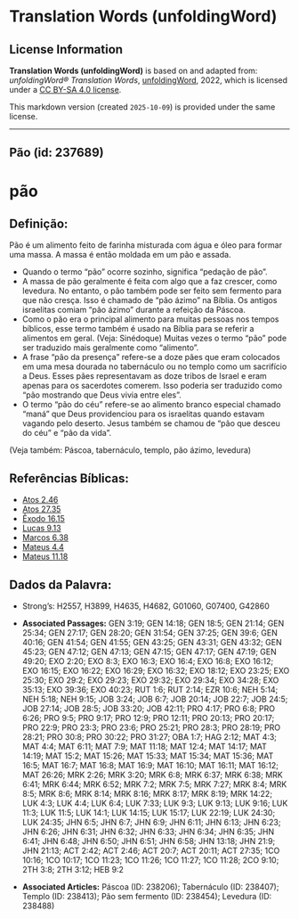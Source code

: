 # Translation Words (unfoldingWord)

## License Information

**Translation Words (unfoldingWord)** is based on and adapted from: _unfoldingWord® Translation Words_, [unfoldingWord](https://unfoldingword.org/utw), 2022, which is licensed under a [CC BY-SA 4.0 license](https://creativecommons.org/licenses/by-sa/4.0/legalcode.en).

This markdown version (created `2025-10-09`) is provided under the same license.



--------------------------------

## Pão (id: 237689)

pão
===

Definição:
----------

Pão é um alimento feito de farinha misturada com água e óleo para formar uma massa. A massa é então moldada em um pão e assada.

* Quando o termo “pão” ocorre sozinho, significa “pedação de pão”.
* A massa de pão geralmente é feita com algo que a faz crescer, como levedura. No entanto, o pão também pode ser feito sem fermento para que não cresça. Isso é chamado de “pão ázimo” na Bíblia. Os antigos israelitas comiam “pão ázimo” durante a refeição da Páscoa.
* Como o pão era o principal alimento para muitas pessoas nos tempos bíblicos, esse termo também é usado na Bíblia para se referir a alimentos em geral. (Veja: Sinédoque) Muitas vezes o termo “pão” pode ser traduzido mais geralmente como “alimento”.
* A frase “pão da presença” refere\-se a doze pães que eram colocados em uma mesa dourada no tabernáculo ou no templo como um sacrifício a Deus. Esses pães representavam as doze tribos de Israel e eram apenas para os sacerdotes comerem. Isso poderia ser traduzido como “pão mostrando que Deus vivia entre eles”.
* O termo “pão do céu” refere\-se ao alimento branco especial chamado “maná” que Deus providenciou para os israelitas quando estavam vagando pelo deserto. Jesus também se chamou de “pão que desceu do céu” e “pão da vida”.

(Veja também: Páscoa, tabernáculo, templo, pão ázimo, levedura)

Referências Bíblicas:
---------------------

* [Atos 2\.46](https://ref.ly/Acts2:46)
* [Atos 27\.35](https://ref.ly/Acts27:35)
* [Êxodo 16\.15](https://ref.ly/Exod16:15)
* [Lucas 9\.13](https://ref.ly/Luke9:13)
* [Marcos 6\.38](https://ref.ly/Mark6:38)
* [Mateus 4\.4](https://ref.ly/Matt4:4)
* [Mateus 11\.18](https://ref.ly/Matt11:18)

Dados da Palavra:
-----------------

* Strong’s: H2557, H3899, H4635, H4682, G01060, G07400, G42860

* **Associated Passages:** GEN 3:19; GEN 14:18; GEN 18:5; GEN 21:14; GEN 25:34; GEN 27:17; GEN 28:20; GEN 31:54; GEN 37:25; GEN 39:6; GEN 40:16; GEN 41:54; GEN 41:55; GEN 43:25; GEN 43:31; GEN 43:32; GEN 45:23; GEN 47:12; GEN 47:13; GEN 47:15; GEN 47:17; GEN 47:19; GEN 49:20; EXO 2:20; EXO 8:3; EXO 16:3; EXO 16:4; EXO 16:8; EXO 16:12; EXO 16:15; EXO 16:22; EXO 16:29; EXO 16:32; EXO 18:12; EXO 23:25; EXO 25:30; EXO 29:2; EXO 29:23; EXO 29:32; EXO 29:34; EXO 34:28; EXO 35:13; EXO 39:36; EXO 40:23; RUT 1:6; RUT 2:14; EZR 10:6; NEH 5:14; NEH 5:18; NEH 9:15; JOB 3:24; JOB 6:7; JOB 20:14; JOB 22:7; JOB 24:5; JOB 27:14; JOB 28:5; JOB 33:20; JOB 42:11; PRO 4:17; PRO 6:8; PRO 6:26; PRO 9:5; PRO 9:17; PRO 12:9; PRO 12:11; PRO 20:13; PRO 20:17; PRO 22:9; PRO 23:3; PRO 23:6; PRO 25:21; PRO 28:3; PRO 28:19; PRO 28:21; PRO 30:8; PRO 30:22; PRO 31:27; OBA 1:7; HAG 2:12; MAT 4:3; MAT 4:4; MAT 6:11; MAT 7:9; MAT 11:18; MAT 12:4; MAT 14:17; MAT 14:19; MAT 15:2; MAT 15:26; MAT 15:33; MAT 15:34; MAT 15:36; MAT 16:5; MAT 16:7; MAT 16:8; MAT 16:9; MAT 16:10; MAT 16:11; MAT 16:12; MAT 26:26; MRK 2:26; MRK 3:20; MRK 6:8; MRK 6:37; MRK 6:38; MRK 6:41; MRK 6:44; MRK 6:52; MRK 7:2; MRK 7:5; MRK 7:27; MRK 8:4; MRK 8:5; MRK 8:6; MRK 8:14; MRK 8:16; MRK 8:17; MRK 8:19; MRK 14:22; LUK 4:3; LUK 4:4; LUK 6:4; LUK 7:33; LUK 9:3; LUK 9:13; LUK 9:16; LUK 11:3; LUK 11:5; LUK 14:1; LUK 14:15; LUK 15:17; LUK 22:19; LUK 24:30; LUK 24:35; JHN 6:5; JHN 6:7; JHN 6:9; JHN 6:11; JHN 6:13; JHN 6:23; JHN 6:26; JHN 6:31; JHN 6:32; JHN 6:33; JHN 6:34; JHN 6:35; JHN 6:41; JHN 6:48; JHN 6:50; JHN 6:51; JHN 6:58; JHN 13:18; JHN 21:9; JHN 21:13; ACT 2:42; ACT 2:46; ACT 20:7; ACT 20:11; ACT 27:35; 1CO 10:16; 1CO 10:17; 1CO 11:23; 1CO 11:26; 1CO 11:27; 1CO 11:28; 2CO 9:10; 2TH 3:8; 2TH 3:12; HEB 9:2
* **Associated Articles:** Páscoa (ID: 238206); Tabernáculo (ID: 238407); Templo (ID: 238413); Pão sem fermento (ID: 238454); Levedura (ID: 238488)


